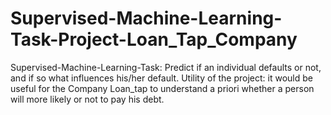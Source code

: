 # Supervised-Machine-Learning-Task-Project-Loan_Tap_Company
Supervised-Machine-Learning-Task: Predict if an individual defaults or not, and if so what influences his/her default. Utility of the project: it would be useful  for the Company Loan_tap to understand a priori whether a person will more likely or not to pay  his debt.
